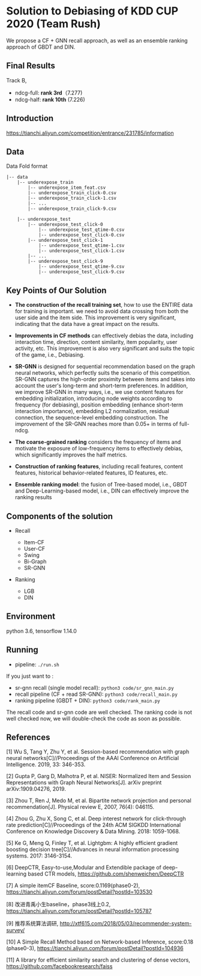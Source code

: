# Solution to Debiasing of KDD CUP 2020 (Team Rush)

We propose a CF + GNN recall approach, as well as an ensemble ranking approach of GBDT and DIN.

## Final Results

Track B,
- ndcg-full: **rank 3rd**（7.277)
- ndcg-half: **rank 10th** (7.226)

## Introduction 

https://tianchi.aliyun.com/competition/entrance/231785/information

## Data
Data Fold format
```
|-- data
	|-- underexpose_train
		|-- underexpose_item_feat.csv
		|-- underexpose_train_click-0.csv
		|-- underexpose_train_click-1.csv
		|-- ...
		|-- underexpose_train_click-9.csv
		
	|-- underexpose_test
		|-- underexpose_test_click-0
			|-- underexpose_test_qtime-0.csv
			|-- underexpose_test_click-0.csv
		|-- underexpose_test_click-1
			|-- underexpose_test_qtime-1.csv
			|-- underexpose_test_click-1.csv
		|-- ...
		|-- underexpose_test_click-9
			|-- underexpose_test_qtime-9.csv
			|-- underexpose_test_click-9.csv
```

## Key Points of Our Solution 
- **The construction of the recall training set**, how to use the ENTIRE data for training is important. we need to avoid data crossing from both the user side and the item side. This improvement is very significant, indicating that the data have a great impact on the results.

- **Improvements in CF methods** can effectively debias the data, including interaction time, direction, content similarity, item popularity, user activity, etc. This improvement is also very significant and suits the topic of the game, i.e., Debiasing.

- **SR-GNN** is designed for sequential recommendation based on the graph neural networks, which perfectly suits the scenario of this competition. SR-GNN captures the high-order proximity between items and takes into account the user's long-term and short-term preferences. In addition, we improve SR-GNN in many ways, i.e., we use content features for embedding initialization, introducing node weights according to frequency (for debiasing), position embedding (enhance short-term interaction importance), embedding L2 normalization, residual connection, the sequence-level embedding construction. The improvement of the SR-GNN reaches more than 0.05+ in terms of full-ndcg.

- **The coarse-grained ranking** considers the frequency of items and motivate the exposure of low-frequency items to effectively debias, which significantly improves the half metrics.

- **Construction of ranking features**, including recall features, content features, historical behavior-related features, ID features, etc.

- **Ensemble ranking model**: the fusion of Tree-based model, i.e., GBDT and Deep-Learning-based model, i.e., DIN can effectively improve the ranking results

## Components of the solution
- Recall
    - Item-CF
    - User-CF
    - Swing
    - Bi-Graph
    - SR-GNN
    
- Ranking
    - LGB
    - DIN
    
## Environment
python 3.6, tensorflow 1.14.0
 
## Running
- pipeline: ```./run.sh```

If you just want to : 
- sr-gnn recall (single model recall): ```python3 code/sr_gnn_main.py```
- recall pipeline (CF + read SR-GNN): ```python3 code/recall_main.py```
- ranking pipeline (GBDT + DIN): ```python3 code/rank_main.py``` 


The recall code and sr-gnn code are well checked.
The ranking code is not well checked now, we will double-check the code as soon as possible.
 
## References

[1]  Wu S, Tang Y, Zhu Y, et al. Session-based recommendation with graph neural networks[C]//Proceedings of the AAAI Conference on Artificial Intelligence. 2019, 33: 346-353.

[2]  Gupta P, Garg D, Malhotra P, et al. NISER: Normalized Item and Session Representations with Graph Neural Networks[J]. arXiv preprint arXiv:1909.04276, 2019.

[3]  Zhou T, Ren J, Medo M, et al. Bipartite network projection and personal recommendation[J]. Physical review E, 2007, 76(4): 046115.

[4] Zhou G, Zhu X, Song C, et al. Deep interest network for click-through rate prediction[C]//Proceedings of the 24th ACM SIGKDD International Conference on Knowledge Discovery & Data Mining. 2018: 1059-1068.

[5] Ke G, Meng Q, Finley T, et al. Lightgbm: A highly efficient gradient boosting decision tree[C]//Advances in neural information processing systems. 2017: 3146-3154.

[6] DeepCTR, Easy-to-use,Modular and Extendible package of deep-learning based CTR models, https://github.com/shenweichen/DeepCTR

[7] A simple itemCF Baseline, score:0.1169(phase0-2), https://tianchi.aliyun.com/forum/postDetail?postId=103530

[8] 改进青禹小生baseline，phase3线上0.2, https://tianchi.aliyun.com/forum/postDetail?postId=105787

[9] 推荐系统算法调研, http://xtf615.com/2018/05/03/recommender-system-survey/

[10] A Simple Recall Method based on Network-based Inference, score:0.18 (phase0-3), https://tianchi.aliyun.com/forum/postDetail?postId=104936

[11] A library for efficient similarity search and clustering of dense vectors, https://github.com/facebookresearch/faiss

    

